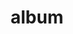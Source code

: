 ---
layout: album
resource: facebook
title: "album"
description: "masonry"
active: gallery
header-img: "img/gallery-bg.jpg"
album-title: "my 9th album"
images:
  - image_path: HQT/vay_ngan_cs/9/758355896337003_418435283_758356073003652_2730168616024190197_n.jpg
  - image_path: HQT/vay_ngan_cs/9/758355919670334_418467391_758356066336986_3552601106583729925_n.jpg
  - image_path: HQT/vay_ngan_cs/9/758355946336998_418446720_758356093003650_3019168739055105476_n.jpg
  - image_path: HQT/vay_ngan_cs/9/833347925504466_456975767_899334448905813_9117757291126577608_n.jpg
  - image_path: HQT/vay_ngan_cs/9/833347925504466_469277165_973515578154366_7752429464725212785_n.jpg
  - image_path: HQT/vay_ngan_cs/9/900694485436476_457273958_900694488769809_1803033429369846586_n.jpg
  - image_path: HQT/vay_ngan_cs/9/903331495172775_457655845_903331795172745_4830541765104371211_n.jpg
  - image_path: HQT/vay_ngan_cs/9/954798263359431_465567540_954798700026054_6939023389763437756_n.jpg
  - image_path: HQT/vay_ngan_cs/9/954798280026096_465988098_954798706692720_4356436952684141792_n.jpg
  - image_path: HQT/vay_ngan_cs/9/954798493359408_465979487_954798496692741_8305399919528761316_n.jpg
  - image_path: HQT/vay_ngan_cs/9/976955617810362_469814992_976955954476995_5269383102367417807_n.jpg
  - image_path: HQT/vay_ngan_cs/9/976955654477025_469935627_976955964476994_5753775032197818265_n.jpg
  - image_path: HQT/vay_ngan_cs/9/976955844477006_469782936_976955847810339_7299561097766693453_n.jpg
  - image_path: HQT/vay_ngan_cs/9/976997934472797_469899030_977001364472454_8722855299375119693_n.jpg
  - image_path: HQT/vay_ngan_cs/9/976997957806128_469674337_977001371139120_4036650105701175490_n.jpg
  - image_path: HQT/vay_ngan_cs/9/976997991139458_469584178_977001394472451_7895224538621853151_n.jpg
  - image_path: HQT/vay_ngan_cs/9/988926759946581_471822287_988927079946549_1231828451564773047_n.jpg
  - image_path: HQT/vay_ngan_cs/9/988926843279906_471507473_988927109946546_7725046011363701249_n.jpg
  - image_path: HQT/vay_ngan_cs/9/988926863279904_471248894_988927089946548_2621679969227020586_n.jpg
  - image_path: HQT/vay_ngan_cs/9/988955823277008_471292382_988956963276894_7460687395596692495_n.jpg
  - image_path: HQT/vay_ngan_cs/9/988955983276992_471423940_988955986610325_100578628836027864_n.jpg
  - image_path: HQT/vay_ngan_cs/9/988956036610320_471509167_988956039943653_5803786109648968321_n.jpg
  - image_path: HQT/vay_ngan_cs/9/988965236609400_471821772_988965239942733_975118207681693075_n.jpg
---